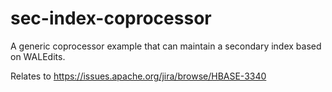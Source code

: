sec-index-coprocessor
=====================

A generic coprocessor example that can maintain a secondary index based on WALEdits.

Relates to https://issues.apache.org/jira/browse/HBASE-3340